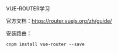 VUE-ROUTER学习

官方文档：https://router.vuejs.org/zh/guide/

安装路由：
```shell
cnpm install vue-router --save
```